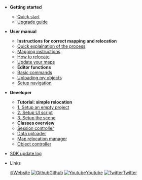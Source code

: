 * __Getting started__  
  * [Quick start](quickstart.md)
  * [Upgrade guide](upgrade_guide.md)

* __User manual__
  * **Instructions for correct mapping and relocation**
  * [Quick explaination of the process](detailed_instruction.md)
  * [Mapping instructions](mapping_instructions.md)
  * [How to relocate](how_relocate.md)
  * [Update your maps](update_instructions.md)
  * **Editor functions**
  * [Basic commands](editor_commands.md)
  * [Uploading my objects](my_objects.md) 
  * [Setup navigation](navigation.md)     


  
* __Developer__
  * **Tutorial: simple relocation**
  * [1. Setup an empty project](developer/0_1_empty_project.md)
  * [2. Setup UI script](developer/0_2_ui_script.md)
  * [3. Setup the scene](developer/0_3_setup_calls.md)
  * **Classes overview**
  * [Session controller](developer/comp_session_controller.md)
  * [Data uploader](developer/comp_map_data_uploader.md)
  * [Map relocation manager](developer/comp_map_relocation_manager.md)
  * [Object controller](developer/comp_object_controller.md)

* [SDK update log](update.md)
* Links
  
  [🌐Website](https://neogoma.com)
  [![Github](_img/icons/github.svg)Github](https://github.com/Neogoma/)
  [![Youtube](_img/icons/youtube.svg ':size=16')Youtube](https://youtube.com/channel/UCjU6hMVcedUrssW6CAUJjaA)
  [![Twitter](_img/icons/twitter.svg ':size=16')Twitter](https://twitter.com/NeogomaStardust)
  


